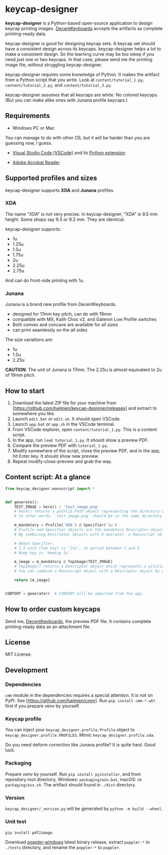 # keycap-designer

**keycap-designer** is a Python-based open-source application to design keycap printing images.
[DecentKeyboards](https://www.etsy.com/shop/DecentKeyboards) accepts the artifacts
as complete printing-ready data.

keycap-designer is good for designing keycap sets. A keycap set should have a consistent design across its keycaps.
keycap-designer helps a lot to make a consistent design.
So the learning curve may be too steep if you need just one or two keycaps. In that case, please send me the
printing image file, without struggling keycap-designer.

keycap-designer requires some knowledge of Python. It makes the artifact from a Python script that you write.
Look at `content/tutorial_1.py`, `content/tutorial_2.py`, and `content/tutorial_3.py`.

keycap-designer assumes that all keycaps are white. No colored keycaps. (But you can make alike ones with
Junana profile keycaps.)

## Requirements

- Windows PC or Mac

You can manage to do with other OS, but it will be harder than you are guessing now, I guess.

- [Visual Studio Code (VSCode)](https://code.visualstudio.com/) and its
[Python extension](https://marketplace.visualstudio.com/items?itemName=ms-python.python)

- [Adobe Acrobat Reader](https://get.adobe.com/jp/reader/)

## Supported profiles and sizes

keycap-designer supports **XDA** and **Junana** profiles.

### XDA

The name "XDA" is not very precise. In keycap-designer, "XDA" is 9.5 mm height. Some shops say 9.3 or 9.2 mm.
They are identical.

keycap-designer supports:

- 1u
- 1.25u
- 1.5u
- 1.75u
- 2u
- 2.25u
- 2.75u

And can do front-side printing with 1u.

### Junana

Junana is a brand new profile from DecentKeyboards.

- designed for 17mm key pitch, can do with 19mm
- compatible with MX, Kailh Choc v2, and Gateron Low Profile switches
- Both convex and concave are available for all sizes
- can print seamlessly on the all sides

The size variations are:

- 1u
- 1.5u
- 2.25u

**CAUTION**: The unit of Junana is 17mm. The 2.25u is almost equivalent to 2u of 19mm pitch.

## How to start

1. Download the latest ZIP file for your machine from [https://github.com/hajimen/keycap-designer/releases]
and extract to somewhere you like.
2. Launch `edit.bat` or `edit.sh`. It should open VSCode.
3. Launch `app.bat` or `app.sh` in the VSCode terminal.
4. From VSCode explorer, open `content/tutorial_1.py`. This is a content script.
5. In the app, run `load tutorial_1.py`. It should show a preview PDF.
6. Compare the preview PDF with `tutorial_1.py`.
7. Modify somewhere of the script, close the preview PDF, and in the app, hit Enter key. It should show new preview.
8. Repeat modify-close-preview and grab the way.

## Content script: At a glance

```python
from keycap_designer.manuscript import *


def generate():
    TEST_IMAGE = here() / 'test_image.png'
    # here() returns a pathlib.Path object representing the directory which contains the caller's source file.
    # In other words, 'test_image.png' should be in the same directory with this file.

    m_mandatory = Profile('XDA') @ Specifier('1u')
    # Profile and Specifier objects are the mandatory Descriptor objects.
    # By combining Descriptor objects with @ operator, a Manuscript object is made.

    # About Specifier:
    # 1.5 unit (Tab key) is '15u', no period between 1 and 5.
    # Bump key is 'Homing 1u'.

    m_image = m_mandatory @ TopImage(TEST_IMAGE)
    # TopImage() returns a Descriptor object which represents a printing image and the printing side.
    # You can combine a Manuscript object with a Descriptor object by @ operator and make a Manuscript object.

    return [m_image]


CONTENT = generate()  # CONTENT will be imported from the app.
```

## How to order custom keycaps

Send me, [DecentKeyboards](https://www.etsy.com/shop/DecentKeyboards), the preview PDF file.
It contains complete printing-ready data as an attachment file.

## License

MIT License.

## Development

### Dependencies

`cmm` module in the dependencies requires a special attention. It is not on PyPI.
See [https://github.com/hajimen/cmm]. Run `pip install cmm-*.whl` first if you prepare
venv by yourself.

### Keycap profile

You can inject your `keycap_designer.profile.Profile` object to `keycap_designer.profile.PROFILES`.
Mimic `keycap_designer.profile.xda`.

Do you need deform correction like Junana profile? It is quite hard. Good luck.

### Packaging

Prepare venv by yourself.
Run `pip install pyinstaller`, and from repository root directory,
Windows: `packaging/win.bat`, macOS: `sh packaging/osx.sh`.
The artifact should found in `./dist` directory.

### Version

`keycap_designer/_version.py` will be generated by `python -m build --wheel`.

### Unit test

`pip install pdf2image`.

Download [poppler-windows](https://github.com/oschwartz10612/poppler-windows) latest binary release,
extract `poppler-*` to `./tests` directory, and rename the `poppler-*` to `poppler`.
